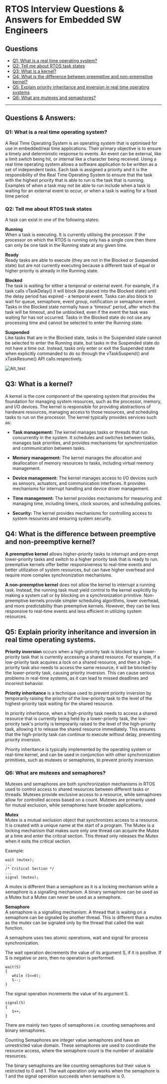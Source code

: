 # RTOS Interview Questions & Answers for Embedded SW Engineers #

## Questions ##
* [Q1: What is a real time operating system?](https://github.com/Bassel20/Embedded-Systems-Interview-Questions-Answers/blob/main/Real%20Time%20Operating%20Systems%20(RTOS)%20Questions.md#q1-what-is-a-real-time-operating-system)
* [Q2: Tell me about RTOS task states](https://github.com/Bassel20/Embedded-Systems-Interview-Questions-Answers/blob/main/Real%20Time%20Operating%20Systems%20(RTOS)%20Questions.md#q2-tell-me-about-rtos-task-states)
* [Q3: What is a kernel?](https://github.com/Bassel20/Embedded-Systems-Interview-Questions-Answers/blob/main/Real%20Time%20Operating%20Systems%20(RTOS)%20Questions.md#q3-what-is-a-kernel)
* [Q4: What is the difference between preemptive and non-preemptive kernel?](https://github.com/Bassel20/Embedded-Systems-Interview-Questions-Answers/blob/main/Real%20Time%20Operating%20Systems%20(RTOS)%20Questions.md#q4-what-is-the-difference-between-preemptive-and-non-preemptive-kernel)
* [Q5: Explain priority inheritance and inversion in real time operating systems](https://github.com/Bassel20/Embedded-Systems-Interview-Questions-Answers/blob/main/Real%20Time%20Operating%20Systems%20(RTOS)%20Questions.md#q5-explain-priority-inheritance-and-inversion-in-real-time-operating-systems)
* [Q6: What are mutexes and semaphores?](https://github.com/Bassel20/Embedded-Systems-Interview-Questions-Answers/blob/main/Real%20Time%20Operating%20Systems%20(RTOS)%20Questions.md#q6-what-are-mutexes-and-semaphores)

----------------------------------------------------------------------------------------------------------------------------------------------------------------
## Questions & Answers: ##

### Q1: What is a real time operating system? ###

A Real Time Operating System is an operating system that is optimised for use in embedded/real time applications. Their primary objective is to ensure a timely and deterministic response to events. An event can be external, like a limit switch being hit, or internal like a character being received.
Using a real time operating system allows a software application to be written as a set of independent tasks. Each task is assigned a priority and it is the responsibility of the Real Time Operating System to ensure that the task with the highest priority that is able to run is the task that is running. Examples of when a task may not be able to run include when a task is waiting for an external event to occur, or when a task is waiting for a fixed time period

### Q2: Tell me about RTOS task states ###

A task can exist in one of the following states:

**Running**\
When a task is executing. It is currently utilising the processor. If the processor on which the RTOS is running only has a single core then there can only be one task in the Running state at any given time.

**Ready**\
Ready tasks are able to execute (they are not in the Blocked or Suspended state) but are not currently executing because a different task of equal or higher priority is already in the Running state.

**Blocked**\
The task is waiting for either a temporal or external event. For example, if a task calls vTaskDelay() it will block (be placed into the Blocked state) until the delay period has expired - a temporal event. Tasks can also block to wait for queue, semaphore, event group, notification or semaphore event. Tasks in the Blocked state normally have a 'timeout' period, after which the task will be timeout, and be unblocked, even if the event the task was waiting for has not occurred.
Tasks in the Blocked state do not use any processing time and cannot be selected to enter the Running state.

**Suspended**\
Like tasks that are in the Blocked state, tasks in the Suspended state cannot be selected to enter the Running state, but tasks in the Suspended state do not have a time out. Instead, tasks only enter or exit the Suspended state when explicitly commanded to do so through the vTaskSuspend() and xTaskResume() API calls respectively.

![Alt_text](https://github.com/Bassel20/Embedded-Systems-Interview-Questions-Answers/blob/main/Figures/RTOS_task_states.gif)

## Q3: What is a kernel? ##

A kernel is the core component of the operating system that provides the foundation for managing system resources, such as the processor, memory, and I/O devices. The kernel is responsible for providing abstractions of hardware resources, managing access to those resources, and scheduling tasks to run on the processor.
The kernel typically provides services such as:

* **Task management:** The kernel manages tasks or threads that run concurrently in the system. It schedules and switches between tasks, manages task priorities, and provides mechanisms for synchronization and communication between tasks.
 
* **Memory management:** The kernel manages the allocation and deallocation of memory resources to tasks, including virtual memory management.

* **Device management:** The kernel manages access to I/O devices such as sensors, actuators, and communication interfaces. It provides mechanisms for interrupt handling and device driver management.
 
* **Time management:** The kernel provides mechanisms for measuring and managing time, including timers, clock sources, and scheduling policies.

* **Security:** The kernel provides mechanisms for controlling access to system resources and ensuring system security.

## Q4: What is the difference between preemptive and non-preemptive kernel? ##

**A preemptive kernel** allows higher-priority tasks to interrupt and pre-empt lower-priority tasks and switch to a higher priority task that is ready to run. 
preemptive kernels offer better responsiveness to real-time events and better utilization of system resources, but can have higher overhead and require more complex synchronization mechanisms.

**A non-preemptive kernel** does not allow the kernel to interrupt a running task. Instead, the running task must yield control to the kernel explicitly by making a system call or by blocking on a synchronization primitive. 
Non-preemptive kernels provide simpler scheduling algorithms, lower overhead, and more predictability than preemptive kernels. However, they can be less responsive to real-time events and less efficient in utilizing system resources.

## Q5: Explain priority inheritance and inversion in real time operating systems. ##

**Priority inversion** occurs when a high-priority task is blocked by a lower-priority task that is currently accessing a shared resource. For example, if a low-priority task acquires a lock on a shared resource, and then a high-priority task also needs to access the same resource, it will be blocked by the lower-priority task, causing priority inversion. This can cause serious problems in real-time systems, as it can lead to missed deadlines and incorrect behavior. 

**Priority inheritance** is a technique used to prevent priority inversion by temporarily raising the priority of the low-priority task to the level of the highest-priority task waiting for the shared resource.

In priority inheritance, when a high-priority task needs to access a shared resource that is currently being held by a lower-priority task, the low-priority task's priority is temporarily raised to the level of the high-priority task, allowing it to release the shared resource immediately. This ensures that the high-priority task can continue to execute without delay, preventing priority inversion.

Priority inheritance is typically implemented by the operating system or real-time kernel, and can be used in conjunction with other synchronization primitives, such as mutexes or semaphores, to prevent priority inversion.

### Q6: What are mutexes and semaphores? ###

Mutexes and semaphores are both synchronization mechanisms in RTOS used to control access to shared resources between different tasks or threads. Mutexes provide exclusive access to a resource, while semaphores allow for controlled access based on a count. Mutexes are primarily used for mutual exclusion, while semaphores have broader applications.

**Mutex**\
Mutex is a mutual exclusion object that synchronizes access to a resource. It is created with a unique name at the start of a program. The Mutex is a locking mechanism that makes sure only one thread can acquire the Mutex at a time and enter the critical section. This thread only releases the Mutex when it exits the critical section.

Example:
```
wait (mutex);
...
/* Critical Section */
...
signal (mutex);
```
A mutex is different than a semaphore as it is a locking mechanism while a semaphore is a signalling mechanism. A binary semaphore can be used as a Mutex but a Mutex can never be used as a semaphore.

**Semaphore**\
A semaphore is a signalling mechanism. A thread that is waiting on a semaphore can be signaled by another thread. This is different than a mutex as the mutex can be signaled only by the thread that called the wait function.

A semaphore uses two atomic operations, wait and signal for process synchronization.

The wait operation decrements the value of its argument S, if it is positive. If S is negative or zero, then no operation is performed.
```
wait(S)
{
   while (S<=0);
   S--;
}
```
The signal operation increments the value of its argument S.
```
signal(S)
{
   S++;
}
```
There are mainly two types of semaphores i.e. counting semaphores and binary semaphores.

Counting Semaphores are integer value semaphores and have an unrestricted value domain. These semaphores are used to coordinate the resource access, where the semaphore count is the number of available resources.

The binary semaphores are like counting semaphores but their value is restricted to 0 and 1. The wait operation only works when the semaphore is 1 and the signal operation succeeds when semaphore is 0.

